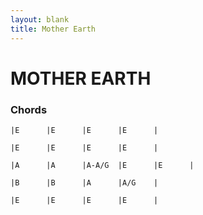 ```yaml
---
layout: blank
title: Mother Earth
---
```

MOTHER EARTH
============

### Chords ###

    |E      |E      |E      |E      |

    |E      |E      |E      |E      |

    |A      |A      |A-A/G  |E      |E      |

    |B      |B      |A      |A/G    |

    |E      |E      |E      |E      |
